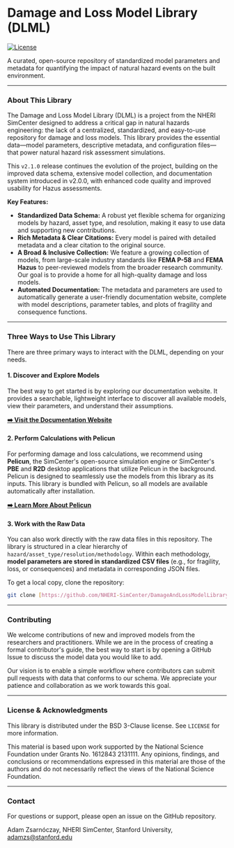 
# Damage and Loss Model Library (DLML)

[![License](https://img.shields.io/badge/License-BSD_3--Clause-blue.svg)](https://opensource.org/licenses/BSD-3-Clause)

A curated, open-source repository of standardized model parameters and metadata for quantifying the impact of natural hazard events on the built environment.

---

### About This Library

The Damage and Loss Model Library (DLML) is a project from the NHERI SimCenter designed to address a critical gap in natural hazards engineering: the lack of a centralized, standardized, and easy-to-use repository for damage and loss models. This library provides the essential data—model parameters, descriptive metadata, and configuration files—that power natural hazard risk assessment simulations.

This `v2.1.0` release continues the evolution of the project, building on the improved data schema, extensive model collection, and documentation system introduced in v2.0.0, with enhanced code quality and improved usability for Hazus assessments.

**Key Features:**
* **Standardized Data Schema:** A robust yet flexible schema for organizing models by hazard, asset type, and resolution, making it easy to use data and supporting new contributions.
* **Rich Metadata & Clear Citations:** Every model is paired with detailed metadata and a clear citation to the original source.
* **A Broad & Inclusive Collection:** We feature a growing collection of models, from large-scale industry standards like **FEMA P-58** and **FEMA Hazus** to peer-reviewed models from the broader research community. Our goal is to provide a home for all high-quality damage and loss models.
* **Automated Documentation:** The metadata and parameters are used to automatically generate a user-friendly documentation website, complete with model descriptions, parameter tables, and plots of fragility and consequence functions.

---

### Three Ways to Use This Library

There are three primary ways to interact with the DLML, depending on your needs.

#### 1. Discover and Explore Models

The best way to get started is by exploring our documentation website. It provides a searchable, lightweight interface to discover all available models, view their parameters, and understand their assumptions.

[**➡️ Visit the Documentation Website**](https://nheri-simcenter.github.io/DamageAndLossModelLibrary/)

#### 2. Perform Calculations with Pelicun

For performing damage and loss calculations, we recommend using **Pelicun**, the SimCenter's open-source simulation engine or SimCenter's **PBE** and **R2D** desktop applications that utilize Pelicun in the background. Pelicun is designed to seamlessly use the models from this library as its inputs. This library is bundled with Pelicun, so all models are available automatically after installation.

[**➡️ Learn More About Pelicun**](https://github.com/NHERI-SimCenter/Pelicun)

#### 3. Work with the Raw Data

You can also work directly with the raw data files in this repository. The library is structured in a clear hierarchy of `hazard/asset_type/resolution/methodology`. Within each methodology, **model parameters are stored in standardized CSV files** (e.g., for fragility, loss, or consequences) and metadata in corresponding JSON files.

To get a local copy, clone the repository:
```bash
git clone [https://github.com/NHERI-SimCenter/DamageAndLossModelLibrary.git](https://github.com/NHERI-SimCenter/DamageAndLossModelLibrary.git)
````

-----

### Contributing

We welcome contributions of new and improved models from the researchers and practitioners. While we are in the process of creating a formal contributor's guide, the best way to start is by opening a GitHub Issue to discuss the model data you would like to add.

Our vision is to enable a simple workflow where contributors can submit pull requests with data that conforms to our schema. We appreciate your patience and collaboration as we work towards this goal.

-----

### License & Acknowledgments

This library is distributed under the BSD 3-Clause license. See `LICENSE` for more information.

This material is based upon work supported by the National Science Foundation under Grants No. 1612843 2131111. Any opinions, findings, and conclusions or recommendations expressed in this material are those of the authors and do not necessarily reflect the views of the National Science Foundation.

-----

### Contact

For questions or support, please open an issue on the GitHub repository.

Adam Zsarnóczay, NHERI SimCenter, Stanford University, adamzs@stanford.edu
